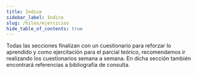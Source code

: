 ```yaml
---
title: Indice
sidebar_label: Indice
slug: /hilos/ejercicios
hide_table_of_contents: true
---
```

Todas las secciones finalizan con un cuestionario para reforzar lo aprendido y como ejercitación para el parcial teórico, recomendamos ir realizando los cuestionarios semana a semana. En dicha sección también encontrará referencias a bibliografía de consulta. 
